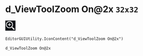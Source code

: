 # d_ViewToolZoom On@2x `32x32`
<img src="/img/d_ViewToolZoom%20On@2x.png" width=32 height=32>

``` CSharp
EditorGUIUtility.IconContent("d_ViewToolZoom On@2x")
```
```
d_ViewToolZoom On@2x
```

